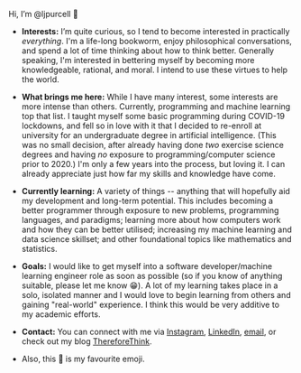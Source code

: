 Hi, I’m @ljpurcell 👋

- __Interests:__ I’m quite curious, so I tend to become interested in practically _everything_. I'm a life-long bookworm, enjoy philosophical conversations, and spend a lot of time thinking about how to think better. Generally speaking, I'm interested in bettering myself by becoming more knowledgeable, rational, and moral. I intend to use these virtues to help the world.
  
- __What brings me here:__ While I have many interest, some interests are more intense than others. Currently, programming and machine learning top that list.
  I taught myself some basic programming during COVID-19 lockdowns, and fell so in love with it that I decided to re-enroll at university
  for an undergraduate degree in artificial intelligence. (This was no small decision, after already having done _two_ exercise science degrees and having _no_ exposure to programming/computer science prior to 2020.)
  I'm only a few years into the process, but loving it. I can already appreciate just how far my skills and knowledge have come.

- __Currently learning:__ A variety of things -- anything that will hopefully aid my development and long-term potential. 
  This includes becoming a better programmer through exposure to new problems, programming languages, and paradigms; learning more about how computers work and how they can be better utilised; increasing my machine learning and data science skillset; and other foundational topics like mathematics and statistics.
 
- __Goals:__ I would like to get myself into a software developer/machine learning engineer role as soon as possible (so if you know of anything suitable, please let me know :grin:). A lot of my learning takes place in a solo, isolated manner and I would love to begin learning from others and gaining "real-world" experience. I think this would be very additive to my academic efforts.

- __Contact:__ You can connect with me via [Instagram](https://www.instagram.com/l.j.purcell/), [LinkedIn](https://www.linkedin.com/in/lyndon-purcell/), 
[email](mailto:lyndonpurcell23@gmail.com), or check out my blog [ThereforeThink](https://thereforethink.blog/).

- Also, this :space_invader: is my favourite emoji.

<!---
ljpurcell/ljpurcell is a ✨ special ✨ repository because its `README.md` (this file) appears on your GitHub profile.
You can click the Preview link to take a look at your changes.
--->
